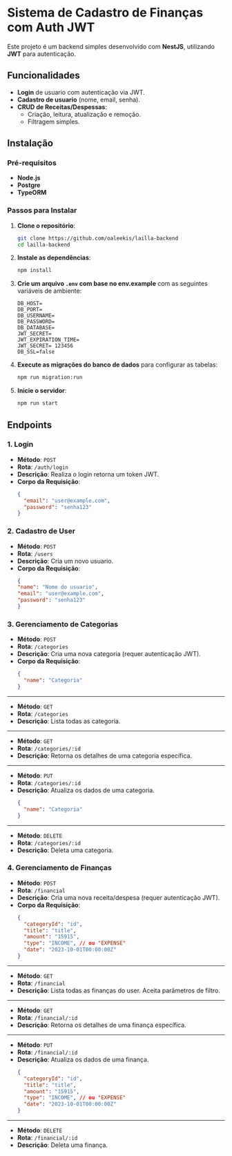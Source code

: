 # Sistema de Cadastro de Finanças com Auth JWT

Este projeto é um backend simples desenvolvido com **NestJS**, utilizando **JWT** para autenticação. 

## Funcionalidades

- **Login** de usuario com autenticação via JWT.
- **Cadastro de usuario** (nome, email, senha).
- **CRUD de Receitas/Despessas**:
  - Criação, leitura, atualização e remoção.
  - Filtragem simples.

## Instalação

### Pré-requisitos

- **Node.js**
- **Postgre**
- **TypeORM**

### Passos para Instalar

1. **Clone o repositório**:
    ```bash
    git clone https://github.com/oaleekis/lailla-backend
    cd lailla-backend
    ```

2. **Instale as dependências**:
    ```bash
    npm install
    ```

3. **Crie um arquivo `.env` com base no env.example** com as seguintes variáveis de ambiente:
    ```env
    DB_HOST=
    DB_PORT=
    DB_USERNAME=
    DB_PASSWORD=
    DB_DATABASE=
    JWT_SECRET= 
    JWT_EXPIRATION_TIME= 
    JWT_SECRET= 123456
    DB_SSL=false
    ```


4. **Execute as migrações do banco de dados** para configurar as tabelas:
    ```bash
    npm run migration:run
    ```

5. **Inicie o servidor**:
    ```bash
    npm run start
    ```

## Endpoints

### 1. **Login**
- **Método**: `POST`
- **Rota**: `/auth/login`
- **Descrição**: Realiza o login retorna um token JWT.
- **Corpo da Requisição**:
  ```json
  {
    "email": "user@example.com",
    "password": "senha123"
  }

### 2. **Cadastro de User**
- **Método**: `POST`
- **Rota**: `/users`
- **Descrição**: Cria um novo usuario.
- **Corpo da Requisição**:
  ```json
  {
  "name": "Nome do usuario",
  "email": "user@example.com",
  "password": "senha123"
  }

### 3. **Gerenciamento de Categorias**

- **Método**: `POST`
- **Rota**: `/categories`
- **Descrição**: Cria uma nova categoria (requer autenticação JWT).
- **Corpo da Requisição**:
  ```json
  {
    "name": "Categoria"
  }

---

- **Método**: `GET`
- **Rota**: `/categories`
- **Descrição**: Lista todas as categoria.

---

- **Método**: `GET`
- **Rota**: `/categories/:id`
- **Descrição**: Retorna os detalhes de uma categoria específica.

---

- **Método**: `PUT`
- **Rota**: `/categories/:id`
- **Descrição**: Atualiza os dados de uma categoria.
  ```json
  {
    "name": "Categoria"
  }

---

- **Método**: `DELETE`
- **Rota**: `/categories/:id`
- **Descrição**: Deleta uma categoria.


### 4. **Gerenciamento de Finanças**
- **Método**: `POST`
- **Rota**: `/financial`
- **Descrição**: Cria uma nova receita/despesa (requer autenticação JWT).
- **Corpo da Requisição**:
  ```json
  {
    "categoryId": "id",
    "title": "title",
    "amount": "15915",
    "type": "INCOME", // ou "EXPENSE"
    "date": "2023-10-01T00:00:00Z"
  }

---

- **Método**: `GET`
- **Rota**: `/financial`
- **Descrição**: Lista todas as finanças do user. Aceita parâmetros de filtro.

---

- **Método**: `GET`
- **Rota**: `/financial/:id`
- **Descrição**: Retorna os detalhes de uma finança específica.

---

- **Método**: `PUT`
- **Rota**: `/financial/:id`
- **Descrição**: Atualiza os dados de uma finança.
  ```json
  {
    "categoryId": "id",
    "title": "title",
    "amount": "15915",
    "type": "INCOME", // ou "EXPENSE"
    "date": "2023-10-01T00:00:00Z"
  }

---

- **Método**: `DELETE`
- **Rota**: `/financial/:id`
- **Descrição**: Deleta uma finança.

